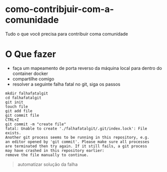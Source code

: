 # como-contribjuir-com-a-comunidade
Tudo o que você precisa para contribuir coma comunidade
# O Que fazer
- faça um mapeamento de porta reverso da máquina local para dentro do container docker
- compartilhe comigo
- resolver a seguinte falha fatal no git, siga os passos
```
mkdir falhafatalgit
cd falhafatalgit
git init
touch file
git add file
git commit file
CTRL+Z
git commit -m "create file"
fatal: Unable to create './falhafatalgit/.git/index.lock': File exists.                                               
Another git process seems to be running in this repository, e.g.
an editor opened by 'git commit'. Please make sure all processes
are terminated then try again. If it still fails, a git process
may have crashed in this repository earlier:
remove the file manually to continue.
```
  > automatizar solução da falha

